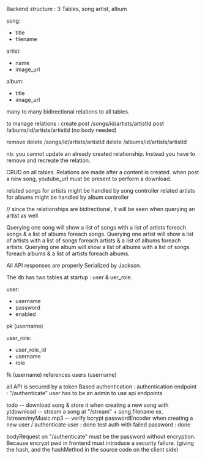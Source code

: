 Backend structure :
3 Tables, song artist, album

song:
- title
- filename

artist:
- name
- image_url

album:
- title
- image_url

many to many bidirectional relations to all tables.

to manage relations :
create
post /songs/id/artists/artistId
post /albums/id/artists/artistId
(no body needed)

remove
delete /songs/id/artists/artistId
delete /albums/id/artists/artistId

nb: you cannot update an already created relationship. Instead you have to remove and recreate the relation.

CRUD on all tables. Relations are made after a content is created.
when post a new song, youtube_url must be present to perform a download.

related songs for artists might be handled by song controller 
related artists for albums might be handled by album controller 


// since the relationships are  bidirectional, it will be seen when querying an artist as well

Querying one song will show a list of songs with a list of artists foreach songs & a list of albums foreach songs.
Querying one artist will show a list of artists with a list of songs foreach artists & a list of albums foreach artists.
Querying one album will show a list of albums with a list of songs foreach albums & a list of artists foreach albums.

All API responses are properly Serialized by Jackson.

The db has two tables at startup : user & uer_role.

user:
- username
- password
- enabled

pk (username)

user_role:
- user_role_id
- username
- role

fk (username) references users (username)

all API is secured by a token Based authentication :
authentication endpoint : "/authenticate"
user has to be an admin to use api endpoints

todo -- download song & store it when creating a new song with ytdownload
-- stream a song at "/stream" + song.filename ex. /stream/myMusic.mp3
-- verify bcrypt passwordEncoder when creating a new user / authenticate user : done
test auth with failed password : done

bodyRequest on "/authenticate" must be the password without encryption.
Because encrypt pwd in frontend must introduce a security failure.
(giving the hash, and the hashMethod in the source code on the client side)
